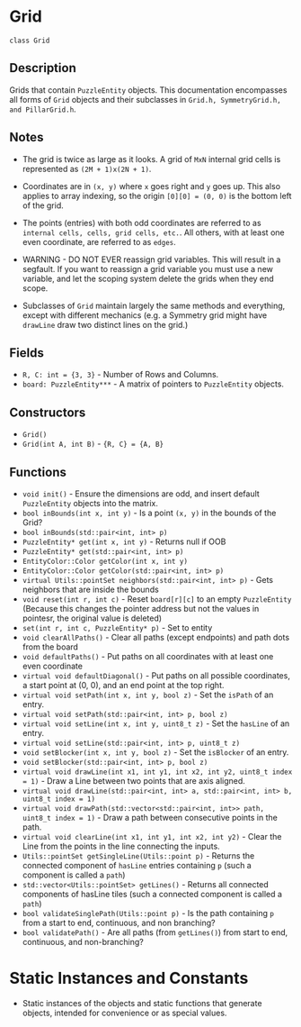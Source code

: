 # Grid

`class Grid`

## Description

Grids that contain `PuzzleEntity` objects. This documentation encompasses all forms of `Grid` objects and their subclasses in `Grid.h, SymmetryGrid.h, and PillarGrid.h`.

## Notes

- The grid is twice as large as it looks. A grid of `MxN` internal grid cells is represented as `(2M + 1)x(2N + 1)`.
- Coordinates are in `(x, y)` where `x` goes right and `y` goes up. This also applies to array indexing, so the origin `[0][0] = (0, 0)` is the bottom left of the grid.
- The points (entries) with both odd coordinates are referred to as `internal cells, cells, grid cells, etc.`. All others, with at least one even coordinate, are referred to as `edges`.

- WARNING - DO NOT EVER reassign grid variables. This will result in a segfault. If you want to reassign a grid variable you must use a new variable, and let the scoping system delete the grids when they end scope.

- Subclasses of `Grid` maintain largely the same methods and everything, except with different mechanics (e.g. a Symmetry grid might have `drawLine` draw two distinct lines on the grid.)

## Fields

- `R, C: int = {3, 3}` - Number of Rows and Columns.
- `board: PuzzleEntity***` - A matrix of pointers to `PuzzleEntity` objects.

## Constructors

- `Grid()`
- `Grid(int A, int B)` - `{R, C} = {A, B}`

## Functions

- `void init()` - Ensure the dimensions are odd, and insert default `PuzzleEntity` objects into the matrix.
- `bool inBounds(int x, int y)` - Is a point `(x, y)` in the bounds of the Grid?
- `bool inBounds(std::pair<int, int> p)`
- `PuzzleEntity* get(int x, int y)` - Returns null if OOB
- `PuzzleEntity* get(std::pair<int, int> p)`
- `EntityColor::Color getColor(int x, int y)`
- `EntityColor::Color getColor(std::pair<int, int> p)`
- `virtual Utils::pointSet neighbors(std::pair<int, int> p)` - Gets neighbors that are inside the bounds
- `void reset(int r, int c)` - Reset `board[r][c]` to an empty `PuzzleEntity` (Because this changes the pointer address but not the values in pointesr, the original value is deleted)
- `set(int r, int c, PuzzleEntity* p)` - Set to entity
- `void clearAllPaths()` - Clear all paths (except endpoints) and path dots from the board
- `void defaultPaths()` - Put paths on all coordinates with at least one even coordinate
- `virtual void defaultDiagonal()` - Put paths on all possible coordinates, a start point at (0, 0), and an end point at the top right.
- `virtual void setPath(int x, int y, bool z)` - Set the `isPath` of an entry.
- `virtual void setPath(std::pair<int, int> p, bool z)` 
- `virtual void setLine(int x, int y, uint8_t z)` - Set the `hasLine` of an entry.
- `virtual void setLine(std::pair<int, int> p, uint8_t z)` 
- `void setBlocker(int x, int y, bool z)` - Set the `isBlocker` of an entry.
- `void setBlocker(std::pair<int, int> p, bool z)` 
- `virtual void drawLine(int x1, int y1, int x2, int y2, uint8_t index = 1)` - Draw a Line between two points that are axis aligned.
- `virtual void drawLine(std::pair<int, int> a, std::pair<int, int> b, uint8_t index = 1)`
- `virtual void drawPath(std::vector<std::pair<int, int>> path, uint8_t index = 1)` - Draw a path between consecutive points in the path.
- `virtual void clearLine(int x1, int y1, int x2, int y2)` - Clear the Line from the points in the line connecting the inputs.
- `Utils::pointSet getSingleLine(Utils::point p)` - Returns the connected component of `hasLine` entries containing `p` (such a component is called a `path`)
- `std::vector<Utils::pointSet> getLines()` - Returns all connected components of hasLine tiles (such a connected component is called a `path`)
- `bool validateSinglePath(Utils::point p)` - Is the path containing `p` from a start to end, continuous, and non branching?
- `bool validatePath()` - Are all paths (from `getLines()`) from start to end, continuous, and non-branching?

# Static Instances and Constants

- Static instances of the objects and static functions that generate objects, intended for convenience or as special values.